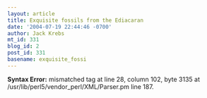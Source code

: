 ```yaml
---
layout: article
title: Exquisite fossils from the Ediacaran
date: '2004-07-19 22:44:46 -0700'
author: Jack Krebs
mt_id: 331
blog_id: 2
post_id: 331
basename: exquisite_fossi
---
```

<p><strong>Syntax Error:</strong> 
mismatched tag at line 28, column 102, byte 3135 at /usr/lib/perl5/vendor_perl/XML/Parser.pm line 187.
</p>
